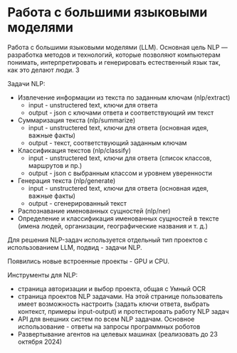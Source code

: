 # Работа с большими языковыми моделями

Работа с большими языковыми моделями (LLM). Основная цель NLP — разработка методов и технологий, которые позволяют компьютерам понимать, интерпретировать и генерировать естественный язык так, как это делают люди. 3

Задачи NLP:
* Извлечение информации из текста по заданным ключам (nlp/extract)
  * input - unstructered text, ключи для ответа
  * output - json с ключами ответа и соответствующий им текст
* Суммаризация текста (nlp/summarize)
  * input - unstructered text, ключи для ответа (основная идея, важные факты)
  * output - текст, соответствующий заданным ключам
* Классификация текстов (nlp/classify)
  * input - unstructered text, ключи для ответа (список классов, маршрутов и пр.)
  * output - json с выбранным классом и уровнем уверенности
* Генерация текста (nlp/generate)
  * input - unstructered text, ключи для ответа (основная идея, важные факты)
  * output - сгенерированный текст
* Распознавание именованных сущностей (nlp/ner)
* Определение и классификация именованных сущностей в тексте (имена людей, организации, географические названия и т. д.)

Для решения NLP-задач используется отдельный тип проектов с использованием LLM, подвид - задачи NLP. 

Появились новые встроенные проекты - GPU и CPU.

Инструменты для NLP:
* страница авторизации и выбор проекта, общая с Умный OCR
* страница проектов NLP задачами. На этой странице пользователь имеет возможность настроить (задать ключи ответа, выбрать контекст, примеры input-output) и протестировать работу NLP задач
* API для внешних систем по всем NLP задачам. Основное использование - ответы на запросы программных роботов
* Развертывание агентов на целевых машинах (реализовать до 23 октября 2024)

